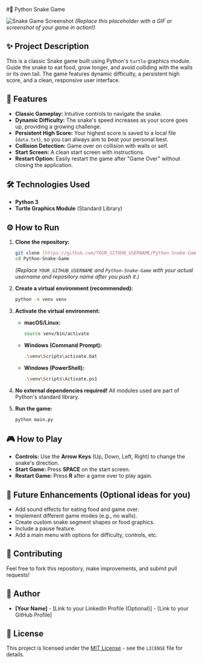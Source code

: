 #🐍 Python Snake Game

![Snake Game Screenshot](https://via.placeholder.com/600x400?text=Insert+Game+Screenshot+or+GIF+Here)
*(Replace this placeholder with a GIF or screenshot of your game in action!)*

## ✨ Project Description
This is a classic Snake game built using Python's `turtle` graphics module. Guide the snake to eat food, grow longer, and avoid colliding with the walls or its own tail. The game features dynamic difficulty, a persistent high score, and a clean, responsive user interface.

## 🚀 Features
* **Classic Gameplay:** Intuitive controls to navigate the snake.
* **Dynamic Difficulty:** The snake's speed increases as your score goes up, providing a growing challenge.
* **Persistent High Score:** Your highest score is saved to a local file (`data.txt`), so you can always aim to beat your personal best.
* **Collision Detection:** Game over on collision with walls or self.
* **Start Screen:** A clean start screen with instructions.
* **Restart Option:** Easily restart the game after "Game Over" without closing the application.

## 🛠️ Technologies Used
* **Python 3**
* **Turtle Graphics Module** (Standard Library)

## ⚙️ How to Run
1.  **Clone the repository:**
    ```bash
    git clone [https://github.com/YOUR_GITHUB_USERNAME/Python-Snake-Game.git](https://github.com/YOUR_GITHUB_USERNAME/Python-Snake-Game.git)
    cd Python-Snake-Game
    ```
    *(Replace `YOUR_GITHUB_USERNAME` and `Python-Snake-Game` with your actual username and repository name after you push it.)*

2.  **Create a virtual environment (recommended):**
    ```bash
    python -m venv venv
    ```
3.  **Activate the virtual environment:**
    * **macOS/Linux:**
        ```bash
        source venv/bin/activate
        ```
    * **Windows (Command Prompt):**
        ```bash
        .\venv\Scripts\activate.bat
        ```
    * **Windows (PowerShell):**
        ```bash
        .\venv\Scripts\Activate.ps1
        ```
4.  **No external dependencies required!** All modules used are part of Python's standard library.
5.  **Run the game:**
    ```bash
    python main.py
    ```

## 🎮 How to Play
* **Controls:** Use the **Arrow Keys** (Up, Down, Left, Right) to change the snake's direction.
* **Start Game:** Press **SPACE** on the start screen.
* **Restart Game:** Press **R** after a game over to play again.



## 🚀 Future Enhancements (Optional ideas for you)
* Add sound effects for eating food and game over.
* Implement different game modes (e.g., no walls).
* Create custom snake segment shapes or food graphics.
* Include a pause feature.
* Add a main menu with options for difficulty, controls, etc.

## 🤝 Contributing
Feel free to fork this repository, make improvements, and submit pull requests!

## 👤 Author
* **[Your Name]** - [Link to your LinkedIn Profile (Optional)] - [Link to your GitHub Profile]

## 📜 License
This project is licensed under the [MIT License](LICENSE) - see the `LICENSE` file for details.